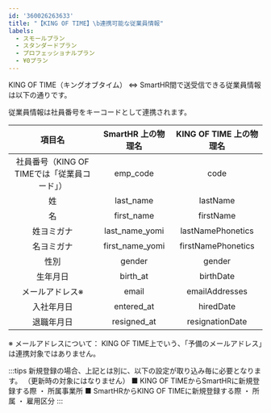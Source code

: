```yaml
---
id: '360026263633'
title: "【KING OF TIME】\b連携可能な従業員情報"
labels:
  - スモールプラン
  - スタンダードプラン
  - プロフェッショナルプラン
  - ¥0プラン
---
```

KING OF TIME（キングオブタイム） ⇔ SmartHR間で送受信できる従業員情報は以下の通りです。

従業員情報は社員番号をキーコードとして連携されます。

| 項目名 | SmartHR 上の物理名 | KING OF TIME 上の物理名 |
| :-: | :-: | :-: |
|   社員番号（KING OF TIMEでは「従業員コード」）   | emp\_code | code |
| 姓 | last\_name | lastName |
| 名 | first\_name | firstName |
| 姓ヨミガナ | last\_name\_yomi | lastNamePhonetics |
| 名ヨミガナ | first\_name\_yomi | firstNamePhonetics |
| 性別 | gender | gender |
| 生年月日 | birth\_at | birthDate |
| メールアドレス※ | email | emailAddresses |
| 入社年月日 | entered\_at | hiredDate |
| 退職年月日 | resigned\_at | resignationDate |

※ メールアドレスについて： KING OF TIME上でいう、「予備のメールアドレス」は連携対象ではありません。

:::tips
新規登録の場合、上記とは別に、以下の設定が取り込み毎に必要となります。
（更新時の対象にはなりません）
■ KING OF TIMEからSmartHRに新規登録する際
・ 所属事業所
■ SmartHRからKING OF TIMEに新規登録する際
・ 所属
・ 雇用区分
:::
